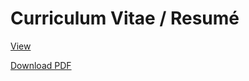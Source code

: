 # Curriculum Vitae / Resumé

[View](https://fazo96.github.io)

[Download PDF](https://fazo96.github.io/cv.pdf)
